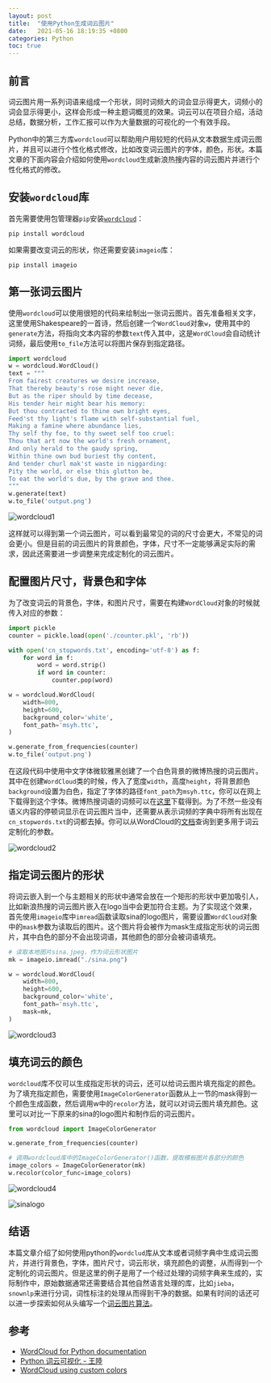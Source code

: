 ```yaml
---
layout: post
title:  "使用Python生成词云图片"
date:   2021-05-16 18:19:35 +0800
categories: Python
toc: true
---
```


## 前言

词云图片用一系列词语来组成一个形状，同时词频大的词会显示得更大，词频小的词会显示得更小，这样会形成一种主题词概览的效果。词云可以在项目介绍，活动总结，数据分析，工作汇报可以作为大量数据的可视化的一个有效手段。

Python中的第三方库``wordcloud``可以帮助用户用较短的代码从文本数据生成词云图片，并且可以进行个性化格式修改，比如改变词云图片的字体，颜色，形状。本篇文章的下面内容会介绍如何使用``wordcloud``生成新浪热搜内容的词云图片并进行个性化格式的修改。

## 安装``wordcloud``库

首先需要使用包管理器``pip``安装[``wordcloud``](https://amueller.github.io/word_cloud/)：

```
pip install wordcloud
```

如果需要改变词云的形状，你还需要安装``imageio``库：

```
pip install imageio
```

## 第一张词云图片

使用``wordcloud``可以使用很短的代码来绘制出一张词云图片。首先准备相关文字，这里使用Shakespeare的一首诗，然后创建一个``WordCloud``对象``w``，使用其中的``generate``方法，将指向文本内容的参数``text``传入其中，这是``WordCloud``会自动统计词频，最后使用``to_file``方法可以将图片保存到指定路径。

```python
import wordcloud
w = wordcloud.WordCloud()
text = """
From fairest creatures we desire increase,
That thereby beauty's rose might never die,
But as the riper should by time decease,
His tender heir might bear his memory:
But thou contracted to thine own bright eyes,
Feed'st thy light's flame with self-substantial fuel,
Making a famine where abundance lies,
Thy self thy foe, to thy sweet self too cruel:
Thou that art now the world's fresh ornament,
And only herald to the gaudy spring,
Within thine own bud buriest thy content,
And tender churl mak'st waste in niggarding:
Pity the world, or else this glutton be,
To eat the world's due, by the grave and thee.
"""
w.generate(text)
w.to_file('output.png')
```

![wordcloud1](/assets/2021-05-16-python-wordcloud/wordcloud1.png)

这样就可以得到第一个词云图片，可以看到最常见的词的尺寸会更大，不常见的词会更小。但是目前的词云图片的背景颜色，字体，尺寸不一定能够满足实际的需求，因此还需要进一步调整来完成定制化的词云图片。

## 配置图片尺寸，背景色和字体

为了改变词云的背景色，字体，和图片尺寸，需要在构建``WordCloud``对象的时候就传入对应的参数：

```python
import pickle
counter = pickle.load(open('./counter.pkl', 'rb'))

with open('cn_stopwords.txt', encoding='utf-8') as f:
    for word in f:
        word = word.strip()
        if word in counter:
            counter.pop(word)

w = wordcloud.WordCloud(
    width=800,
    height=600,
    background_color='white',
    font_path='msyh.ttc',
)

w.generate_from_frequencies(counter)
w.to_file('output.png')
```

在这段代码中使用中文字体微软雅黑创建了一个白色背景的微博热搜的词云图片。其中在创建``WordCloud``类的时候，传入了宽度``width``，高度``height``，将背景颜色``background``设置为白色，指定了字体的路径``font_path``为``msyh.ttc``，你可以在网上下载得到这个字体。微博热搜词语的词频可以在[这里](/assets/2021-05-16-python-wordcloud/counter.pkl)下载得到。为了不然一些没有语义内容的停顿词显示在词云图片当中，还需要从表示词频的字典中将所有出现在``cn_stopwords.txt``的词都去掉。你可以从WordCloud的[文档](https://amueller.github.io/word_cloud/)查询到更多用于词云定制化的参数。

![wordcloud2](/assets/2021-05-16-python-wordcloud/wordcloud2.png)

## 指定词云图片的形状

将词云嵌入到一个与主题相关的形状中通常会放在一个矩形的形状中更加吸引人，比如新浪热搜的词云图片嵌入在logo当中会更加符合主题。为了实现这个效果，首先使用``imageio``库中``imread``函数读取sina的logo图片，需要设置``WordCloud``对象中的``mask``参数为读取后的图片。这个图片将会被作为mask生成指定形状的词云图片，其中白色的部分不会出现词语，其他颜色的部分会被词语填充。

```python
# 读取本地图片sina.jpeg，作为词云形状图片
mk = imageio.imread("./sina.png")

w = wordcloud.WordCloud(
    width=800,
    height=600,
    background_color='white',
    font_path='msyh.ttc',
    mask=mk,
)
```

![wordcloud3](/assets/2021-05-16-python-wordcloud/wordcloud3.png)

## 填充词云的颜色

``wordcloud``库不仅可以生成指定形状的词云，还可以给词云图片填充指定的颜色。为了填充指定颜色，需要使用``ImageColorGenerator``函数从上一节的mask得到一个颜色生成函数，然后调用w中的``recolor``方法，就可以对词云图片填充颜色。这里可以对比一下原来的sina的logo图片和制作后的词云图片。

```python
from wordcloud import ImageColorGenerator

w.generate_from_frequencies(counter)

# 调用wordcloud库中的ImageColorGenerator()函数，提取模板图片各部分的颜色
image_colors = ImageColorGenerator(mk)
w.recolor(color_func=image_colors)
```

![wordcloud4](/assets/2021-05-16-python-wordcloud/wordcloud4.png)

![sinalogo](/assets/2021-05-16-python-wordcloud/sina.png)

## 结语

本篇文章介绍了如何使用python的``wordclud``库从文本或者词频字典中生成词云图片，并进行背景色，字体，图片尺寸，词云形状，填充颜色的调整，从而得到一个定制化的词云图片。但是这里的例子是用了一个经过处理的词频字典来生成的，实际制作中，原始数据通常还需要结合其他自然语言处理的库，比如``jieba``，``snownlp``来进行分词，词性标注的处理从而得到干净的数据。如果有时间的话还可以进一步探索如何从头编写一个[词云图片算法](https://stackoverflow.com/questions/342687/algorithm-to-implement-a-word-cloud-like-wordle)。

## 参考

* [WordCloud for Python documentation](https://amueller.github.io/word_cloud/)
* [Python 词云可视化 - 王陸](https://www.cnblogs.com/wkfvawl/p/11585986.html)
* [WordCloud using custom colors](https://amueller.github.io/word_cloud/auto_examples/a_new_hope.html)
